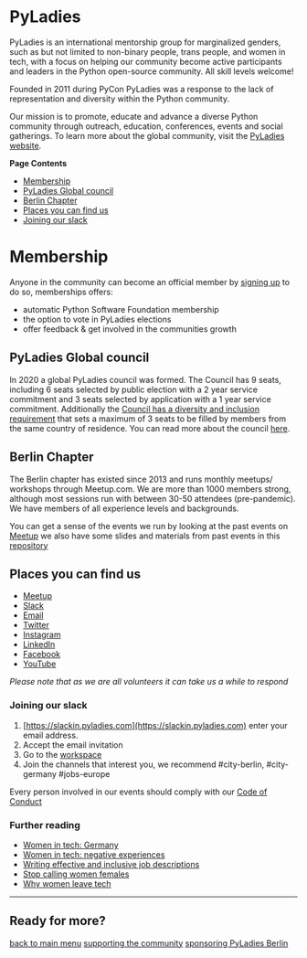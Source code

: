 # PyLadies

PyLadies is an international mentorship group for marginalized genders, such as but not limited to non-binary people, trans people, and women in tech, with a focus on helping our community become active participants and leaders in the Python open-source community. All skill levels welcome!

Founded in 2011 during PyCon PyLadies was a response to the lack of representation and diversity within the Python community. 

Our mission is to promote, educate and advance a diverse Python community through outreach, education, conferences, events and social gatherings. To learn more about the global community, visit the [PyLadies website](https://pyladies.com).

**Page Contents**

- [Membership](#membership)
- [PyLadies Global council](#pyladies-global-council)
- [Berlin Chapter](#berlin-chapter)
- [Places you can find us](#places-you-can-find-us)
- [Joining our slack](#joining-our-slack)

# Membership

Anyone in the community can become an official member by [signing up](https://docs.google.com/forms/d/e/1FAIpQLSfknZgGu8HRA9UXiKoD0MWZ-vxOMHKRK5kJ_iK67tZq2pV6Qg/viewform) to do so, memberships offers:
- automatic Python Software Foundation membership
- the option to vote in PyLadies elections
- offer feedback & get involved in the communities growth

## PyLadies Global council

In 2020 a global PyLadies council was formed. The Council has 9 seats, including 6 seats selected by public election with a 2 year service commitment and 3 seats selected by application with a 1 year service commitment. Additionally the [Council has a diversity and inclusion requirement](https://github.com/pyladies/global-organizing/blob/main/process/pyladies_global_council_election_proposals.md#diversity-and-inclusion-requirements) that sets a maximum of 3 seats to be filled by members from the same country of residence. You can read more about the council [here](https://pyladies.com/blog/Announcing-the-Inaugural-PyLadies-Global-Council/inaugural-pyladies-council/).

## Berlin Chapter

The Berlin chapter has existed since 2013 and runs monthly meetups/ workshops through Meetup.com. We are more than 1000 members strong, although most sessions run with between 30-50 attendees (pre-pandemic). We have members of all experience levels and backgrounds.

You can get a sense of the events we run by looking at the past events on [Meetup](https://www.meetup.com/pyladies-berlin/events/past) we also have some slides and materials from past events in this [repository](../../README.md#past-workshops)

## Places you can find us

- [Meetup](https://www.meetup.com/pyladies-berlin)
- [Slack](https://pyladies.slack.com)
- [Email](mailto:berlin@pyladies.com)
- [Twitter](https://twitter.com/PyLadiesBer)
- [Instagram](https://www.instagram.com/PyLadiesBerlin/)
- [LinkedIn](https://www.linkedin.com/in/pyladies-berlin-32879a18a/)
- [Facebook](https://www.facebook.com/PyLadiesBerlin)
- [YouTube](https://www.youtube.com/user/PyLadiesBerlin)

*Please note that as we are all volunteers it can take us a while to respond*

### Joining our slack

1. [https://slackin.pyladies.com](https://slackin.pyladies.com) enter your email address.
2. Accept the email invitation
3. Go to the [workspace](https://pyladies.slack.com)
4. Join the channels that interest you, we recommend #city-berlin, #city-germany #jobs-europe

Every person involved in our events should comply with our [Code of Conduct](https://www.pyladies.com/CodeOfConduct/)

### Further reading

- [Women in tech: Germany](http://blog.honeypot.io/women-in-tech-germany/)
- [Women in tech: negative experiences](https://bdtechtalks.com/2019/03/21/sustaining-women-in-technology-stem/)
- [Writing effective and inclusive job descriptions](https://medium.com/@meb_57007/writing-effective-and-inclusive-job-descriptions-ace2a302f30a)
- [Stop calling women females](https://www.buzzfeed.com/tracyclayton/stop-calling-women-females?utm_term=.ba9GR6nEx4&source=post_page---------------------------#.tfJvEZzlPb)
- [Why women leave tech](https://medium.com/tech-diversity-files/if-you-think-women-in-tech-is-just-a-pipeline-problem-you-haven-t-been-paying-attention-cb7a2073b996#.2xw2y2f1s)


---

## Ready for more?

[back to main menu](../start_here.md)
[supporting the community](./other_ways_to_support.md)
[sponsoring PyLadies Berlin](./hosting_and_sponsorship.md#sponsoring-pyladies)
